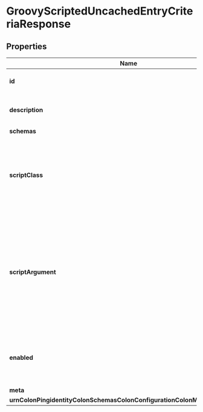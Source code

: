 

# GroovyScriptedUncachedEntryCriteriaResponse


## Properties

| Name | Type | Description | Notes |
|------------ | ------------- | ------------- | -------------|
|**id** | **String** | Name of the Uncached Entry Criteria |  |
|**description** | **String** | A description for this Uncached Entry Criteria |  [optional] |
|**schemas** | **List&lt;EnumgroovyScriptedUncachedEntryCriteriaSchemaUrn&gt;** |  |  |
|**scriptClass** | **String** | The fully-qualified name of the Groovy class providing the logic for the Groovy Scripted Uncached Entry Criteria. |  |
|**scriptArgument** | **List&lt;String&gt;** | The set of arguments used to customize the behavior for the Scripted Uncached Entry Criteria. Each configuration property should be given in the form &#39;name&#x3D;value&#39;. |  [optional] |
|**enabled** | **Boolean** | Indicates whether this Uncached Entry Criteria is enabled for use in the server. |  |
|**meta** | [**MetaMeta**](MetaMeta.md) |  |  [optional] |
|**urnColonPingidentityColonSchemasColonConfigurationColonMessagesColon20** | [**MetaUrnPingidentitySchemasConfigurationMessages20**](MetaUrnPingidentitySchemasConfigurationMessages20.md) |  |  [optional] |



